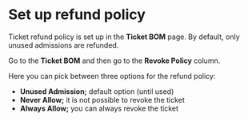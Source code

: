 # Set up refund policy

Ticket refund policy is set up in the **Ticket BOM** page. By default, only unused admissions are refunded.

Go to the **Ticket BOM** and then go to the **Revoke Policy** column.

Here you can pick between three options for the refund policy:
-	**Unused Admission;** default option (until used)
-	**Never Allow;** it is not possible to revoke the ticket
-	**Always Allow;** you can always revoke the ticket
